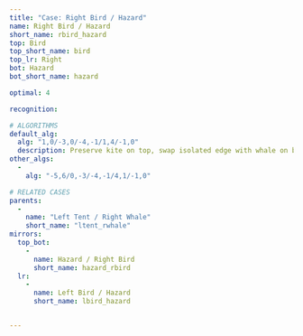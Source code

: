 ```yaml
---
title: "Case: Right Bird / Hazard"
name: Right Bird / Hazard
short_name: rbird_hazard
top: Bird
top_short_name: bird
top_lr: Right
bot: Hazard
bot_short_name: hazard

optimal: 4

recognition:

# ALGORITHMS
default_alg:
  alg: "1,0/-3,0/-4,-1/1,4/-1,0"
  description: Preserve kite on top, swap isolated edge with whale on bottom to form good tent/whale.
other_algs:
  -
    alg: "-5,6/0,-3/-4,-1/4,1/-1,0"

# RELATED CASES
parents:
  -
    name: "Left Tent / Right Whale"
    short_name: "ltent_rwhale"
mirrors:
  top_bot:
    -
      name: Hazard / Right Bird
      short_name: hazard_rbird
  lr:
    -
      name: Left Bird / Hazard
      short_name: lbird_hazard


---
```


